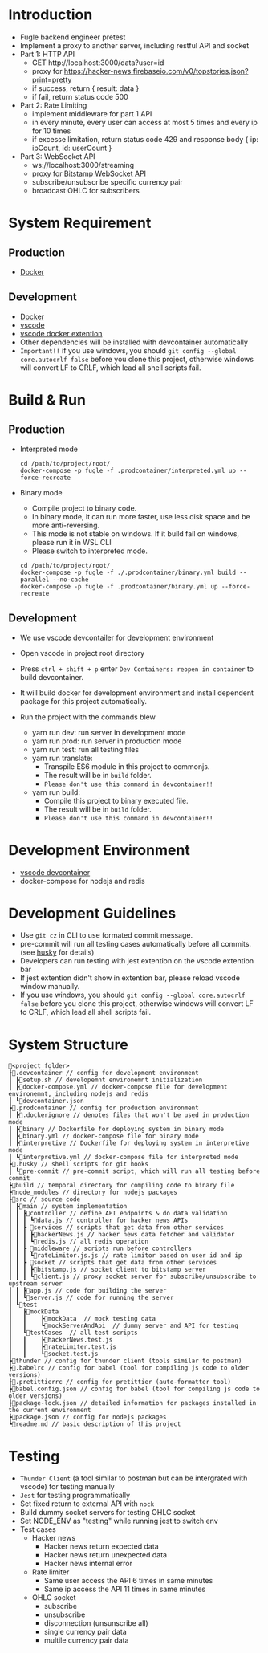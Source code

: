 # Introduction

-   Fugle backend engineer pretest
-   Implement a proxy to another server, including restful API and socket
-   Part 1: HTTP API
    -   GET http://localhost:3000/data?user=id
    -   proxy for https://hacker-news.firebaseio.com/v0/topstories.json?print=pretty
    -   if success, return { result: data }
    -   if fail, return status code 500
-   Part 2: Rate Limiting
    -   implement middleware for part 1 API
    -   in every minute, every user can access at most 5 times and every ip for 10 times
    -   if excesse limitation, return status code 429 and response body { ip: ipCount, id: userCount }
-   Part 3: WebSocket API
    -   ws://localhost:3000/streaming
    -   proxy for [Bitstamp WebSocket API](https://www.bitstamp.net/websocket/v2/)
    -   subscribe/unsubscribe specific currency pair
    -   broadcast OHLC for subscribers

# System Requirement

## Production

-   [Docker](https://docs.docker.com/get-docker/)

## Development

-   [Docker](https://docs.docker.com/get-docker/)
-   [vscode](https://code.visualstudio.com/download)
-   [vscode docker extention](https://marketplace.visualstudio.com/items?itemName=ms-azuretools.vscode-docker)
-   Other dependencies will be installed with devcontainer automatically
-   `Important!!` if you use windows, you should `git config --global core.autocrlf false` before you clone this project, otherwise windows will convert LF to CRLF, which lead all shell scripts fail.

# Build & Run

## Production

-   Interpreted mode

    ```
    cd /path/to/project/root/
    docker-compose -p fugle -f .prodcontainer/interpreted.yml up --force-recreate
    ```

-   Binary mode

    -   Compile project to binary code.
    -   In binary mode, it can run more faster, use less disk space and be more anti-reversing.
    -   This mode is not stable on windows. If it build fail on windows, please run it in WSL CLI
    -   Please switch to interpreted mode.

    ```
    cd /path/to/project/root/
    docker-compose -p fugle -f ./.prodcontainer/binary.yml build --parallel --no-cache
    docker-compose -p fugle -f .prodcontainer/binary.yml up --force-recreate
    ```

## Development

-   We use vscode devcontailer for development environment
-   Open vscode in project root directory
-   Press `ctrl + shift + p` enter `Dev Containers: reopen in container` to build devcontainer.
-   It will build docker for development environment and install dependent package for this project automatically.
-   Run the project with the commands blew

    -   yarn run dev: run server in development mode
    -   yarn run prod: run server in production mode
    -   yarn run test: run all testing files
    -   yarn run translate:
        -   Transpile ES6 module in this project to commonjs.
        -   The result will be in `build` folder.
        -   `Please don't use this command in devcontainer!!`
    -   yarn run build:
        -   Compile this project to binary executed file.
        -   The result will be in `build` folder.
        -   `Please don't use this command in devcontainer!!`

# Development Environment

-   [vscode devcontainer](https://code.visualstudio.com/docs/devcontainers/containers)
-   docker-compose for nodejs and redis

# Development Guidelines

-   Use `git cz` in CLI to use formated commit message.
-   pre-commit will run all testing cases automatically before all commits. (see [husky](https://www.npmjs.com/package/husky) for details)
-   Developers can run testing with jest extention on the vscode extention bar
-   If jest extention didn't show in extention bar, please reload vscode window manually.
-   If you use windows, you should `git config --global core.autocrlf false` before you clone this project, otherwise windows will convert LF to CRLF, which lead all shell scripts fail.

# System Structure

```
📂<project_folder>
┣📂.devcontainer // config for development environment
┃ ┣📜setup.sh // developemnt environemnt initialization
┃ ┣📜docker-compose.yml // docker-compose file for development environemnt, including nodejs and redis
┃ ┗📜devcontainer.json
┣📂.prodcontainer // config for production environment
┃ ┣📜.dockerignore // denotes files that won't be used in production mode
┃ ┣📜binary // Dockerfile for deploying system in binary mode
┃ ┣📜binary.yml // docker-compose file for binary mode
┃ ┣📜interpretive // Dockerfile for deploying system in interpretive mode
┃ ┗📜interpretive.yml // docker-compose file for interpreted mode
┣📂.husky // shell scripts for git hooks
┃ ┗📜pre-commit // pre-commit script, which will run all testing before commit
┣📂build // temporal directory for compiling code to binary file
┣📂node_modules // directory for nodejs packages
┣📂src // source code
┃ ┣📂main // system implementation
┃ ┃ ┣📂controller // define API endpoints & do data validation
┃ ┃ ┃ ┗📜data.js // controller for hacker news APIs
┃ ┃ ┣ 📂services // scripts that get data from other services
┃ ┃ ┃ ┣📜hackerNews.js // hacker news data fetcher and validator
┃ ┃ ┃ ┗📜redis.js // all redis operation
┃ ┃ ┣ 📂middleware // scripts run before controllers
┃ ┃ ┃ ┗📜rateLimitor.js.js // rate limitor based on user id and ip
┃ ┃ ┣ 📂socket // scripts that get data from other services
┃ ┃ ┃ ┣📜bitstamp.js // socket client to bitstamp server
┃ ┃ ┃ ┗📜client.js // proxy socket server for subscribe/unsubscribe to upstream server
┃ ┃ ┣📜app.js // code for building the server
┃ ┃ ┗📜server.js // code for running the server
┃ ┗📂test
┃   ┣📂mockData
┃   ┃    ┣📜mockData  // mock testing data
┃   ┃    ┗📜mockServerAndApi  // dummy server and API for testing
┃   ┗📂testCases  // all test scripts
┃   ┃    ┣📜hackerNews.test.js
┃   ┃    ┣📜rateLimiter.test.js
┃   ┃    ┗📜socket.test.js
┣📂thunder // config for thunder client (tools similar to postman)
┣📜.babelrc // config for babel (tool for compiling js code to older versions)
┣📜.pretittierrc // config for pretittier (auto-formatter tool)
┣📜babel.config.json // config for babel (tool for compiling js code to older versions)
┣📜package-lock.json // detailed information for packages installed in the current environment
┣📜package.json // config for nodejs packages
┗📜readme.md // basic description of this project
```

# Testing

-   `Thunder Client` (a tool similar to postman but can be intergrated with vscode) for testing manually
-   `Jest` for testing programmatically
-   Set fixed return to external API with `nock`
-   Build dummy socket servers for testing OHLC socket
-   Set NODE_ENV as "testing" while running jest to switch env
-   Test cases
    -   Hacker news
        -   Hacker news return expected data
        -   Hacker news return unexpected data
        -   Hacker news internal error
    -   Rate limiter
        -   Same user access the API 6 times in same minutes
        -   Same ip access the API 11 times in same minutes
    -   OHLC socket
        -   subscribe
        -   unsubscribe
        -   disconnection (unsunscribe all)
        -   single currency pair data
        -   multile currency pair data
